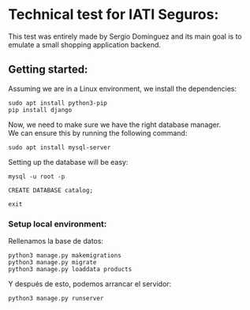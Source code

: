 # Technical test for IATI Seguros:
This test was entirely made by Sergio Domínguez and its main goal is to emulate a small shopping application backend.

## Getting started:

Assuming we are in a Linux environment, we install the dependencies:

    sudo apt install python3-pip
    pip install django
    
Now, we need to make sure we have the right database manager.
<br/>
We can ensure this by running the following command:
    
    sudo apt install mysql-server

Setting up the database will be easy:

    mysql -u root -p

    CREATE DATABASE catalog;

    exit

### Setup local environment:

Rellenamos la base de datos:

    python3 manage.py makemigrations
    python3 manage.py migrate
    python3 manage.py loaddata products

Y después de esto, podemos arrancar el servidor:

    python3 manage.py runserver
